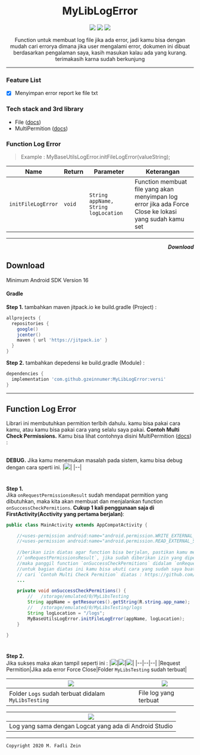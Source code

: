 <h1 align="center">
MyLibLogError
</h1>

<div align="center">
 <a><img src="https://img.shields.io/badge/Version-0.0.1-brightgreen.svg?style=flat"></a>
 <a><img src="https://img.shields.io/badge/ID-gzeinnumer-blue.svg?style=flat"></a>
 <a href="https://github.com/gzeinnumer"><img src="https://img.shields.io/github/followers/gzeinnumer?label=follow&style=social"></a>
 <p>Function untuk membuat log file jika ada error, jadi kamu bisa dengan mudah cari errorya dimana jika user mengalami error, dokumen ini dibuat berdasarkan pengalaman saya, kasih masukan kalau ada yang kurang. terimakasih karna sudah berkunjung</p>
</div>

---

### Feature List
- [x] Menyimpan error report ke file txt

### Tech stack and 3rd library
- File ([docs](https://developer.android.com/reference/java/io/File))
- MultiPermition ([docs](https://github.com/gzeinnumer/MultiPermition))

### Function Log Error
> Example : MyBaseUtilsLogError.initFileLogError(valueString);

| Name               | Return    | Parameter                            | Keterangan    | 
| ------------------ | --------- | ------------------------------------ | ------------- |
| `initFileLogError` | `void`    | `String appName, String logLocation` | Function membuat file yang akan menyimpan log error jika ada Force Close ke lokasi yang sudah kamu set |

---

<p align="end"><b><i>Download</i></b></p>

## Download

Minimum Android SDK Version 16

#### Gradle
**Step 1.** tambahkan maven jitpack.io ke build.gradle (Project) :
```gradle
allprojects {
  repositories {
    google()
    jcenter()
    maven { url 'https://jitpack.io' }
  }
}
```

**Step 2.** tambahkan depedensi ke build.gradle (Module) :
```gradle
dependencies {
  implementation 'com.github.gzeinnumer:MyLibLogError:versi'
}
```

---

## Function Log Error
Librari ini membutuhkan permition terlbih dahulu. kamu bisa pakai cara kamu, atau kamu bisa pakai cara yang selalu saya pakai.
**Contoh Multi Check Permissions.** Kamu bisa lihat contohnya disini MultiPermition ([docs](https://github.com/gzeinnumer/MultiPermition)) :

\
**DEBUG.** Jika kamu menemukan masalah pada sistem, kamu bisa debug dengan cara sperti ini.
|![](https://github.com/gzeinnumer/MyLibLogError/blob/master/assets/debug.jpg)|
|--|

#
**Step 1.**
\
Jika `onRequestPermissionsResult` sudah mendapat permition yang dibutuhkan, maka kita akan membuat dan menjalankan function `onSuccessCheckPermitions`. **Cukup 1 kali penggunaan saja di FirstActivity(Acctivity yang pertama berjalan)**:

```java
public class MainActivity extends AppCompatActivity {

    //<uses-permission android:name="android.permission.WRITE_EXTERNAL_STORAGE" />
    //<uses-permission android:name="android.permission.READ_EXTERNAL_STORAGE" />
    
    //berikan izin diatas agar function bisa berjalan, pastikan kamu menggunakan 
    //`onRequestPermissionsResult`, jika sudah diberikan izin yang diperlukan 
    //maka panggil function `onSuccessCheckPermitions` didalam `onRequestPermissionsResult` 
    //untuk bagian diatas ini kamu bisa ukuti cara yang sudah saya buat di repo saya yang lain. 
    // cari `Contoh Multi Check Permition` diatas : https://github.com/gzeinnumer/MultiPermition
    ...

    private void onSuccessCheckPermitions() {
        //   /storage/emulated/0/MyLibsTesting
        String appName = getResources().getString(R.string.app_name);
        //   /storage/emulated/0/MyLibsTesting/logs
        String logLocation = "/logs";
        MyBaseUtilsLogError.initFileLogError(appName, logLocation);
    }

}
```

#
**Step 2.**
\
Jika sukses maka akan tampil seperti ini :
|![](https://github.com/gzeinnumer/MyLibLogError/blob/master/assets/example1.jpg)|![](https://github.com/gzeinnumer/MyLibLogError/blob/master/assets/example2.jpg)|![](https://github.com/gzeinnumer/MyLibLogError/blob/master/assets/example3.jpg)|
|--|--|--|
|Request Permition|Jika ada error Force Close|Folder `MyLibsTesting` sudah terbuat|

|![](https://github.com/gzeinnumer/MyLibLogError/blob/master/assets/example4.jpg)|![](https://github.com/gzeinnumer/MyLibLogError/blob/master/assets/example5.jpg)|
|--|--|
|Folder `Logs` sudah terbuat didalam `MyLibsTesting`|File log yang terbuat|

|![](https://github.com/gzeinnumer/MyLibLogError/blob/master/assets/example6.jpg)|
|--|
|Log yang sama dengan Logcat yang ada di Android Studio|

---

```
Copyright 2020 M. Fadli Zein
```